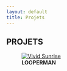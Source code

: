 ```yaml
---
layout: default
title: Projets
---
```


<section class="image-gallery">
  <h2 class="gallery-title">PROJETS</h2>
  <!-- <p class="gallery-description">A curated selection of recent pieces. Click an image to view it larger.</p> -->
  <div class="gallery-images">
    <figure>
      <a href="/looperman" target="_blank">
        <img src="" alt="Vivid Sunrise">
      </a>
      <figcaption>
        <strong>LOOPERMAN</strong>
      </figcaption>
    </figure>
  </div>
</section>
